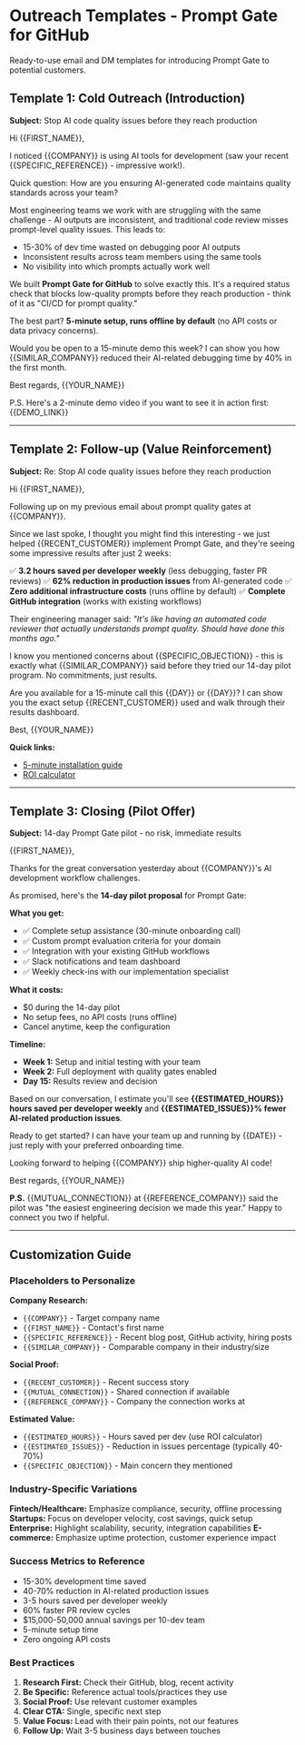 # Outreach Templates - Prompt Gate for GitHub

Ready-to-use email and DM templates for introducing Prompt Gate to potential customers.

## Template 1: Cold Outreach (Introduction)

**Subject:** Stop AI code quality issues before they reach production

Hi {{FIRST_NAME}},

I noticed {{COMPANY}} is using AI tools for development (saw your recent {{SPECIFIC_REFERENCE}} - impressive work!).

Quick question: How are you ensuring AI-generated code maintains quality standards across your team?

Most engineering teams we work with are struggling with the same challenge - AI outputs are inconsistent, and traditional code review misses prompt-level quality issues. This leads to:

- 15-30% of dev time wasted on debugging poor AI outputs
- Inconsistent results across team members using the same tools
- No visibility into which prompts actually work well

We built **Prompt Gate for GitHub** to solve exactly this. It's a required status check that blocks low-quality prompts before they reach production - think of it as "CI/CD for prompt quality."

The best part? **5-minute setup, runs offline by default** (no API costs or data privacy concerns).

Would you be open to a 15-minute demo this week? I can show you how {{SIMILAR_COMPANY}} reduced their AI-related debugging time by 40% in the first month.

Best regards,
{{YOUR_NAME}}

P.S. Here's a 2-minute demo video if you want to see it in action first: {{DEMO_LINK}}

---

## Template 2: Follow-up (Value Reinforcement)

**Subject:** Re: Stop AI code quality issues before they reach production

Hi {{FIRST_NAME}},

Following up on my previous email about prompt quality gates at {{COMPANY}}.

Since we last spoke, I thought you might find this interesting - we just helped {{RECENT_CUSTOMER}} implement Prompt Gate, and they're seeing some impressive results after just 2 weeks:

✅ **3.2 hours saved per developer weekly** (less debugging, faster PR reviews)
✅ **62% reduction in production issues** from AI-generated code
✅ **Zero additional infrastructure costs** (runs offline by default)
✅ **Complete GitHub integration** (works with existing workflows)

Their engineering manager said: *"It's like having an automated code reviewer that actually understands prompt quality. Should have done this months ago."*

I know you mentioned concerns about {{SPECIFIC_OBJECTION}} - this is exactly what {{SIMILAR_COMPANY}} said before they tried our 14-day pilot program. No commitments, just results.

Are you available for a 15-minute call this {{DAY}} or {{DAY}}? I can show you the exact setup {{RECENT_CUSTOMER}} used and walk through their results dashboard.

Best,
{{YOUR_NAME}}

**Quick links:**

- [5-minute installation guide](https://github.com/mattjutt1/prompt-wizard/blob/main/docs/quickstart.md)
- [ROI calculator](https://github.com/mattjutt1/prompt-wizard/blob/main/docs/sales/roi_calculator.csv)

---

## Template 3: Closing (Pilot Offer)

**Subject:** 14-day Prompt Gate pilot - no risk, immediate results

{{FIRST_NAME}},

Thanks for the great conversation yesterday about {{COMPANY}}'s AI development workflow challenges.

As promised, here's the **14-day pilot proposal** for Prompt Gate:

**What you get:**

- ✅ Complete setup assistance (30-minute onboarding call)
- ✅ Custom prompt evaluation criteria for your domain
- ✅ Integration with your existing GitHub workflows
- ✅ Slack notifications and team dashboard
- ✅ Weekly check-ins with our implementation specialist

**What it costs:**

- $0 during the 14-day pilot
- No setup fees, no API costs (runs offline)
- Cancel anytime, keep the configuration

**Timeline:**

- **Week 1:** Setup and initial testing with your team
- **Week 2:** Full deployment with quality gates enabled
- **Day 15:** Results review and decision

Based on our conversation, I estimate you'll see **{{ESTIMATED_HOURS}} hours saved per developer weekly** and **{{ESTIMATED_ISSUES}}% fewer AI-related production issues**.

Ready to get started? I can have your team up and running by {{DATE}} - just reply with your preferred onboarding time.

Looking forward to helping {{COMPANY}} ship higher-quality AI code!

Best regards,
{{YOUR_NAME}}

**P.S.** {{MUTUAL_CONNECTION}} at {{REFERENCE_COMPANY}} said the pilot was "the easiest engineering decision we made this year." Happy to connect you two if helpful.

---

## Customization Guide

### Placeholders to Personalize

**Company Research:**

- `{{COMPANY}}` - Target company name
- `{{FIRST_NAME}}` - Contact's first name
- `{{SPECIFIC_REFERENCE}}` - Recent blog post, GitHub activity, hiring posts
- `{{SIMILAR_COMPANY}}` - Comparable company in their industry/size

**Social Proof:**

- `{{RECENT_CUSTOMER}}` - Recent success story
- `{{MUTUAL_CONNECTION}}` - Shared connection if available
- `{{REFERENCE_COMPANY}}` - Company the connection works at

**Estimated Value:**

- `{{ESTIMATED_HOURS}}` - Hours saved per dev (use ROI calculator)
- `{{ESTIMATED_ISSUES}}` - Reduction in issues percentage (typically 40-70%)
- `{{SPECIFIC_OBJECTION}}` - Main concern they mentioned

### Industry-Specific Variations

**Fintech/Healthcare:** Emphasize compliance, security, offline processing
**Startups:** Focus on developer velocity, cost savings, quick setup
**Enterprise:** Highlight scalability, security, integration capabilities
**E-commerce:** Emphasize uptime protection, customer experience impact

### Success Metrics to Reference

- 15-30% development time saved
- 40-70% reduction in AI-related production issues
- 3-5 hours saved per developer weekly
- 60% faster PR review cycles
- $15,000-50,000 annual savings per 10-dev team
- 5-minute setup time
- Zero ongoing API costs

### Best Practices

1. **Research First:** Check their GitHub, blog, recent activity
2. **Be Specific:** Reference actual tools/practices they use
3. **Social Proof:** Use relevant customer examples
4. **Clear CTA:** Single, specific next step
5. **Value Focus:** Lead with their pain points, not our features
6. **Follow Up:** Wait 3-5 business days between touches
